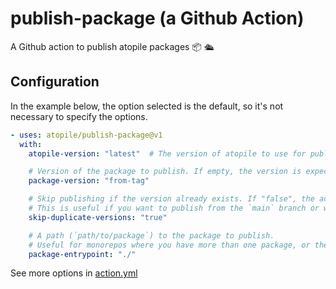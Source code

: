 # publish-package (a Github Action)

A Github action to publish atopile packages 📦 🛳️

## Configuration

In the example below, the option selected is the default, so it's not necessary to specify the options.

```yaml
- uses: atopile/publish-package@v1
  with:
    atopile-version: "latest"  # The version of atopile to use for publishing.

    # Version of the package to publish. If empty, the version is expected in the ato.yaml file.
    package-version: "from-tag"

    # Skip publishing if the version already exists. If "false", the action will fail if the version already exists.
    # This is useful if you want to publish from the `main` branch or whenever the `package.version` is bumped.
    skip-duplicate-versions: "true"

    # A path (`path/to/package`) to the package to publish.
    # Useful for monorepos where you have more than one package, or the atopile project isn't the root of the repo.
    package-entrypoint: "./"
```

See more options in [action.yml](action.yml)
